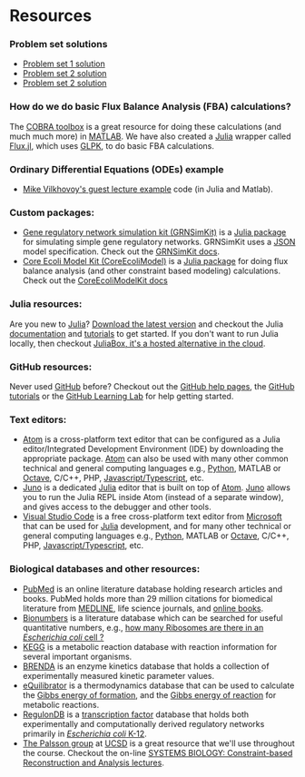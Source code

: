 # Resources

### Problem set solutions
* [Problem set 1 solution](https://github.com/varnerlab/CHEME-7770-Cornell-S19/tree/master/src/PS1)
* [Problem set 2 solution](https://github.com/varnerlab/CHEME-7770-Cornell-S19/tree/master/src/PS2)
* [Problem set 2 solution](https://github.com/varnerlab/CHEME-7770-Cornell-S19/tree/master/src/PS3)

### How do we do basic Flux Balance Analysis (FBA) calculations?
The [COBRA toolbox](https://opencobra.github.io/cobratoolbox/stable/) is a great resource for doing these calculations (and much much more) in [MATLAB](https://www.mathworks.com/products/matlab.html). We have also created a [Julia](https://julialang.org) wrapper called [Flux.jl](https://github.com/varnerlab/CHEME-7770-Cornell-S19/tree/master/src/PS3/Flux.jl), which uses [GLPK](https://github.com/JuliaOpt/GLPK.jl), to do basic FBA calculations.

### Ordinary Differential Equations (ODEs) example
* [Mike Vilkhovoy's guest lecture example](https://github.com/mvilkhov/ODE-Example) code (in Julia and Matlab).


### Custom packages:
* [Gene regulatory network simulation kit (GRNSimKit)](https://github.com/varnerlab/GRNSimKit.git) is a
[Julia package](https://docs.julialang.org/en/v1/stdlib/Pkg/index.html) for simulating simple gene regulatory networks.
GRNSimKit uses a [JSON](https://github.com/JuliaIO/JSON.jl.git) model specification. Check out the [GRNSimKit docs](https://varnerlab.github.io/GRNSimKit/).
* [Core Ecoli Model Kit (CoreEcoliModel)](https://github.com/varnerlab/CoreEcoliModelKit.git) is a [Julia package](https://docs.julialang.org/en/v1/stdlib/Pkg/index.html) for doing flux balance analysis (and other constraint based modeling) calculations. Check out the [CoreEcoliModelKit docs](https://varnerlab.github.io/CoreEcoliModelKit/)

### Julia resources:
Are you new to [Julia](https://julialang.org)? [Download the latest version](https://julialang.org/downloads/) and checkout the Julia [documentation](https://docs.julialang.org/en/v1/) and [tutorials](https://julialang.org/learning/) to get started. If you don't want to run Julia locally, then checkout [JuliaBox, it's a hosted alternative in the cloud](https://juliabox.com).

### GitHub resources:
Never used [GitHub](https://github.com) before? Checkout out the [GitHub help pages](https://help.github.com), the [GitHub tutorials](https://www.youtube.com/githubguides) or the [GitHub Learning Lab](https://lab.github.com) for help getting started.

### Text editors:
* [Atom](https://atom.io) is a cross-platform text editor that can be configured as a Julia editor/Integrated Development Environment (IDE) by
downloading the appropriate package. [Atom](https://atom.io) can also be used with many other common technical and general computing languages e.g., [Python](https://www.python.org), MATLAB or [Octave](https://www.gnu.org/software/octave/), C/C++, PHP, [Javascript/Typescript](https://www.typescriptlang.org), etc.
* [Juno](http://junolab.org) is a dedicated [Julia](https://julialang.org) editor that is built on top of [Atom](https://atom.io). [Juno](http://junolab.org) allows you to run the Julia REPL inside Atom (instead of a separate window), and gives access to the debugger and other tools.  
* [Visual Studio Code](https://code.visualstudio.com) is a free cross-platform text editor from [Microsoft](https://www.microsoft.com/en-us/)
that can be used for [Julia](https://julialang.org) development, and for many other technical or general computing languages e.g., [Python](https://www.python.org), MATLAB or [Octave](https://www.gnu.org/software/octave/), C/C++, PHP, [Javascript/Typescript](https://www.typescriptlang.org), etc.


### Biological databases and other resources:
* [PubMed](https://www.ncbi.nlm.nih.gov/pubmed/) is an online literature database holding research articles and books.
PubMed holds more than 29 million citations for biomedical literature from [MEDLINE](https://www.nlm.nih.gov/bsd/medline.html),
life science journals, and [online books](https://www.ncbi.nlm.nih.gov/books/).
* [Bionumbers](https://bionumbers.hms.harvard.edu/search.aspx) is a literature database which can be searched for useful quantitative numbers, e.g., [how many Ribosomes are there in an _Escherichia coli_ cell ?](https://bionumbers.hms.harvard.edu/search.aspx?trm=ribosomes+in+E.+coli)
* [KEGG](https://www.kegg.jp) is a metabolic reaction database with reaction information for several important organisms.
* [BRENDA](https://www.brenda-enzymes.org) is an enzyme kinetics database that holds a collection of experimentally measured kinetic parameter values.
* [eQuilibrator](http://equilibrator.weizmann.ac.il) is a thermodynamics database that can be used to calculate the [Gibbs energy of formation](https://en.wikipedia.org/wiki/Standard_Gibbs_free_energy_of_formation), and the [Gibbs energy of reaction](https://en.wikipedia.org/wiki/Gibbs_free_energy#Gibbs_free_energy_of_reactions) for metabolic reactions.  
* [RegulonDB](http://regulondb.ccg.unam.mx) is a [transcription factor](https://en.wikipedia.org/wiki/Transcription_factor) database that holds both experimentally and computationally derived regulatory networks primarily in [_Escherichia  coli_ K-12](https://en.wikipedia.org/wiki/Escherichia_coli_in_molecular_biology#K-12).
* [The Palsson group](http://systemsbiology.ucsd.edu/Researchers/Palsson) at [UCSD](https://ucsd.edu) is a great resource that we'll use throughout the course. Checkout the on-line [SYSTEMS BIOLOGY: Constraint-based Reconstruction and Analysis lectures](http://systemsbiology.ucsd.edu/Publications/Books/SB1-2LectureSlides).
